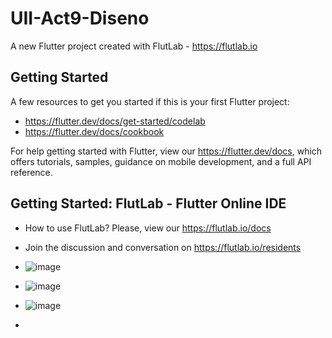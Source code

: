 # UII-Act9-Diseno

A new Flutter project created with FlutLab - https://flutlab.io

## Getting Started

A few resources to get you started if this is your first Flutter project:

- https://flutter.dev/docs/get-started/codelab
- https://flutter.dev/docs/cookbook

For help getting started with Flutter, view our
https://flutter.dev/docs, which offers tutorials,
samples, guidance on mobile development, and a full API reference.

## Getting Started: FlutLab - Flutter Online IDE

- How to use FlutLab? Please, view our https://flutlab.io/docs
- Join the discussion and conversation on https://flutlab.io/residents
- ![image](https://github.com/chrissss25/act9ull/assets/144642553/256e7067-687d-491e-8393-4b032d982d50)
- ![image](https://github.com/chrissss25/act9ull/assets/144642553/ac94b96e-9e6c-4998-9a3a-a6cf6d24d717)
- ![image](https://github.com/chrissss25/act9ull/assets/144642553/e8a12bb1-9559-40f0-8288-856713367ee8)


- 


